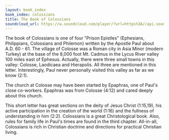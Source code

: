 ```yaml
---
layout: book_index
book_index: colossians
title: The Book of Colossians
soundcloud_url: https://w.soundcloud.com/player/?url=https%3A//api.soundcloud.com/playlists/185704640%3Fsecret_token%3Ds-J8Bja
---
```


The book of Colossians is one of four "Prison Epistles" (Ephesians, Philippians, Colossians and Philemon) written by the Apostle Paul about A.D. 60 - 61. The village of Colosse was a Roman city in Asia Minor (modern Turkey) at the base of the 8,000 foot Mt. Cadmus in the Lycus River valley 100 miles east of Ephesus. Actually, there were three small towns in this valley: Colosse, Laodicaea and Hierapolis. All three are mentioned in this letter. Interestingly, Paul never personally visited this valley as far as we know (2:1).

The church at Colosse may have been started by Epaphras, one of Paul's close co-workers. Epaphras was from Colosse (4:12) and cared deeply about this church.

This short letter has great sections on the deity of Jesus Christ (1:15,19), his active participation in the creation of the world (1:16) and the fullness of understanding in him (2:2). Colossians is a great Christological book. Also, rules for family life in Paul's times are found in the third chapter. All-in-all, Colossians is rich in Christian doctrine and directions for practical Christian living.
